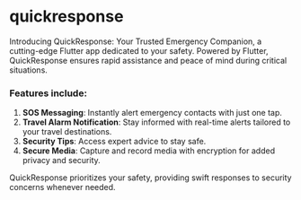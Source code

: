 # quickresponse

Introducing QuickResponse: Your Trusted Emergency Companion, a cutting-edge Flutter app dedicated to your safety. 
Powered by Flutter, QuickResponse ensures rapid assistance and peace of mind during critical situations.

### Features include:

1. **SOS Messaging**: Instantly alert emergency contacts with just one tap.
2. **Travel Alarm Notification**: Stay informed with real-time alerts tailored to your travel destinations.
3. **Security Tips**: Access expert advice to stay safe.
4. **Secure Media**: Capture and record media with encryption for added privacy and security.

QuickResponse prioritizes your safety, providing swift responses to security concerns whenever needed.
